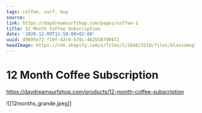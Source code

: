 ```yaml
---
tags: coffee, surf, buy
source:
link: https://daydreamsurfshop.com/pages/coffee-1
title: 12 Month Coffee Subscription
date: '2020-12-09T11:50:00+02:00'
uuid: d9095e72-f19f-42c6-b7dc-4b2b587d0472
headImage: https://cdn.shopify.com/s/files/1/1046/5210/files/blossomsplash_army_4x.png?height=628&pad_color=ffffff&v=1527037478&width=1200
---
```


# 12 Month Coffee Subscription
https://daydreamsurfshop.com/products/12-month-coffee-subscription

![[12months_grande.jpeg]]
